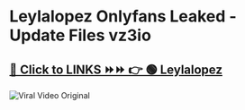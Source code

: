 
 # Leylalopez Onlyfans Leaked - Update Files vz3io

## <h2><a href="https://clipsfans.com/Leylalopez&ref=git">🔗 Click to LINKS ⏩⏩ 👉 🟢 Leylalopez </a></h2>

<a href="https://clipsfans.com/Leylalopez&ref=git" rel="nofollow" data-target="animated-image.originalLink"><img src="https://i.ibb.co.com/xMMVF88/686577567.gif" alt="Viral Video Original" style="max-width: 100%; display: inline-block;" data-target="animated-image.originalImage"></a>

